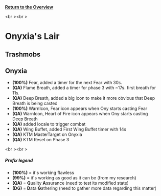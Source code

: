 <b><a href="https://github.com/MOUZU/BigWigs"> Return to the Overview </a></b>

<br \><br \>

# Onyxia's Lair

## Trashmobs

## Onyxia
- <b>(100%)</b> Fear, added a timer for the next Fear with 30s.
- <b>(QA)</b> Flame Breath, added a timer for phase 3 with ~17s. first breath for 11s.
- <b>(QA)</b> Deep Breath, added a big icon to make it more obvious that Deep Breath is being casted
- <b>(100%)</b> WarnIcon, Fear icon appears when Ony starts casting Fear
- <b>(QA)</b> WarnIcon, Heart of Fire icon appears when Ony starts casting Deep Breath
- <b>(QA)</b> added locale to trigger combat
- <b>(QA)</b> Wing Buffet, added First Wing Buffet timer with 14s
- <b>(QA)</b> KTM MasterTarget on Onyxia
- <b>(QA)</b> KTM Reset on Phase 3

<br \><br \>
##### Prefix legend
- <b>(100%)</b>  = it's working flawless
- <b>(99%)</b>   = it's working as good as it can be (from my research)
- <b>(QA)</b>    = <b>Q</b>uality <b>A</b>ssurance (need to test its modified state)
- <b>(DG)</b>    = <b>D</b>ata <b>G</b>athering (need to gather more data regarding this matter)
